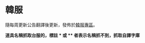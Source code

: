 # 韓服
隨每周更新公告翻譯後更新，發佈於[韓服專區](https://kartinfo.me/forum-54-1.html)。

**道具名稱抓取台服的，標註 * 或 ** 者表示名稱抓不到，抓取自譯字庫**
